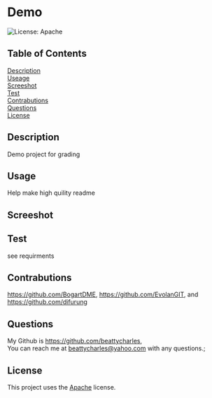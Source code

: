 
  # Demo
  ![License: Apache](https://img.shields.io/badge/license-Apache_2.0-blue.svg)
 
  ## Table of Contents
  
  [Description](#description)<br>
  [Useage](#usage)<br>
  [Screeshot](#screeshot)<br>
  [Test](#test)<br>
  [Contrabutions](#contrabutions)<br>
  [Questions](#questions)<br>
  [License](#License)
  
  ## Description
  Demo project for grading
  
  ## Usage
  Help make high quility readme
  
  ## Screeshot
  
  ## Test
  see requirments
  
  ## Contrabutions
  https://github.com/BogartDME, https://github.com/EvolanGIT, and  https://github.com/difurung
  
  ## Questions
  My Github is https://github.com/beattycharles, <br>
  You can reach me at beattycharles@yahoo.com with any questions.;

  ## License
  This project uses the [Apache](https://opensource.org/licenses/Apache-2.0) license.

  